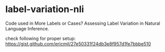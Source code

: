 # label-variation-nli
Code used in More Labels or Cases? Assessing Label Variation in Natural Language Inference. 


check following for proper setup:
https://gist.github.com/ericmjl/27e50331f24db3e8f957d1fe7bbbe510
